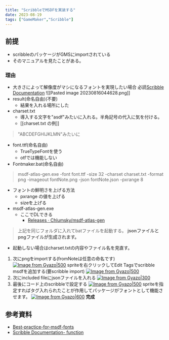 ```yaml
---
title: "ScribbleでMSDFを実装する"
date: 2023-08-19
tags: ["GameMaker","Scribble"]
---
```


## 前提
- scribbleのパッケージがGMSにimportされている
- そのマニュアルを見たことがある。
### 理由
- 大きさによって解像度がマシになるフォントを実現したい場合
必読[Scribble Documentation](https://www.jujuadams.com/Scribble/#/latest/msdf-fonts)
![[Pasted image 20230816044628.png]]
- result(命名自由)(不要)
	- 結果を入れる場所にした
- charset.txt
	- 導入する文字を"asdf"みたいに入れる。半角記号の代入に気を付ける。
	- [[charset.txt の例]]
>"ABCDEFGHIJKLMN"みたいに

- font.ttf(命名自由)
	- TrueTypeFontを使う 
	- otfでは機能しない
- Fontmaker.bat(命名自由)
> msdf-atlas-gen.exe -font font.ttf -size 32 -charset charset.txt -format png -imageout fontNote.png -json fontNote.json -pxrange 8
- フォントの鮮明さを上げる方法
	- pxrange の値を上げる
	- sizeを上げる
- msdf-atlas-gen.exe
	- ここでDLできる
		- [Releases · Chlumsky/msdf-atlas-gen](https://github.com/Chlumsky/msdf-atlas-gen/releases)

>上記を同じフォルダに入れてbatファイルを起動する。
>**jsonファイルとpngファイルが生成されます。**

- 起動しない場合はcharset.txtの内容やファイル名を見直す。

1. 次にpngをimportする(fromNoteは任意の命名です)
[![Image from Gyazo|500](https://i.gyazo.com/223f073b4d10116da7cb2c144303e754.png)](https://gyazo.com/223f073b4d10116da7cb2c144303e754)
spriteを右クリックしてEdit Tagsでscribble msdfを追加する(要scribble import)
[![Image from Gyazo|500](https://i.gyazo.com/373ad87b41e3af980f8f8ed1e189c944.png)](https://gyazo.com/373ad87b41e3af980f8f8ed1e189c944)
2. 次にincluded fileにjsonファイルを入れる
[![Image from Gyazo|300](https://i.gyazo.com/5808773f368bfdc84368894711fa2c82.png)](https://gyazo.com/5808773f368bfdc84368894711fa2c82)
3. 最後にコード上のscribbleで設定する
[![Image from Gyazo|500](https://i.gyazo.com/05286962e49bb01551c7ebac1b71e4b4.png)](https://gyazo.com/05286962e49bb01551c7ebac1b71e4b4)
spriteを指定すればタグ入れられたことが作用してパッケージがフォントとして機能させます。
[![Image from Gyazo|600](https://i.gyazo.com/bd5834903e895bde034448df16b10696.png)](https://gyazo.com/bd5834903e895bde034448df16b10696)
**完成**
## 参考資料
- [Best-practice-for-msdf-fonts](https://www.jujuadams.com/Scribble/#/latest/msdf-fonts?id=best-practice-for-msdf-fonts)
- [Scribble Documentation- function](https://www.jujuadams.com/Scribble/#/latest/scribble-methods?id=msdf)
